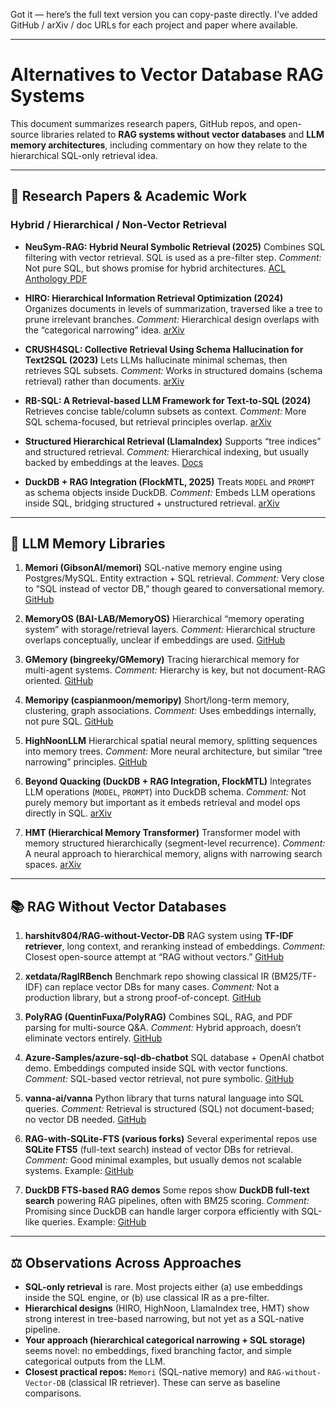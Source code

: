 Got it — here’s the full text version you can copy-paste directly. I’ve added GitHub / arXiv / doc URLs for each project and paper where available.

---

# Alternatives to Vector Database RAG Systems

This document summarizes research papers, GitHub repos, and open-source libraries related to **RAG systems without vector databases** and **LLM memory architectures**, including commentary on how they relate to the hierarchical SQL-only retrieval idea.

---

## 📄 Research Papers & Academic Work

### Hybrid / Hierarchical / Non-Vector Retrieval

- **NeuSym-RAG: Hybrid Neural Symbolic Retrieval (2025)**
  Combines SQL filtering with vector retrieval. SQL is used as a pre-filter step.
  _Comment:_ Not pure SQL, but shows promise for hybrid architectures.
  [ACL Anthology PDF](https://aclanthology.org/2025.acl-long.311.pdf)

- **HIRO: Hierarchical Information Retrieval Optimization (2024)**
  Organizes documents in levels of summarization, traversed like a tree to prune irrelevant branches.
  _Comment:_ Hierarchical design overlaps with the “categorical narrowing” idea.
  [arXiv](https://arxiv.org/abs/2406.09979)

- **CRUSH4SQL: Collective Retrieval Using Schema Hallucination for Text2SQL (2023)**
  Lets LLMs hallucinate minimal schemas, then retrieves SQL subsets.
  _Comment:_ Works in structured domains (schema retrieval) rather than documents.
  [arXiv](https://arxiv.org/abs/2311.01173)

- **RB-SQL: A Retrieval-based LLM Framework for Text-to-SQL (2024)**
  Retrieves concise table/column subsets as context.
  _Comment:_ More SQL schema-focused, but retrieval principles overlap.
  [arXiv](https://arxiv.org/abs/2407.08273)

- **Structured Hierarchical Retrieval (LlamaIndex)**
  Supports “tree indices” and structured retrieval.
  _Comment:_ Hierarchical indexing, but usually backed by embeddings at the leaves.
  [Docs](https://docs.llamaindex.ai/en/v0.9.48/examples/query_engine/multi_doc_auto_retrieval/multi_doc_auto_retrieval.html)

- **DuckDB + RAG Integration (FlockMTL, 2025)**
  Treats `MODEL` and `PROMPT` as schema objects inside DuckDB.
  _Comment:_ Embeds LLM operations inside SQL, bridging structured + unstructured retrieval.
  [arXiv](https://arxiv.org/abs/2504.01157)

---

## 🧠 LLM Memory Libraries

1. **Memori (GibsonAI/memori)**
   SQL-native memory engine using Postgres/MySQL. Entity extraction + SQL retrieval.
   _Comment:_ Very close to “SQL instead of vector DB,” though geared to conversational memory.
   [GitHub](https://github.com/GibsonAI/memori)

2. **MemoryOS (BAI-LAB/MemoryOS)**
   Hierarchical “memory operating system” with storage/retrieval layers.
   _Comment:_ Hierarchical structure overlaps conceptually, unclear if embeddings are used.
   [GitHub](https://github.com/BAI-LAB/MemoryOS)

3. **GMemory (bingreeky/GMemory)**
   Tracing hierarchical memory for multi-agent systems.
   _Comment:_ Hierarchy is key, but not document-RAG oriented.
   [GitHub](https://github.com/bingreeky/GMemory)

4. **Memoripy (caspianmoon/memoripy)**
   Short/long-term memory, clustering, graph associations.
   _Comment:_ Uses embeddings internally, not pure SQL.
   [GitHub](https://github.com/caspianmoon/memoripy)

5. **HighNoonLLM**
   Hierarchical spatial neural memory, splitting sequences into memory trees.
   _Comment:_ More neural architecture, but similar “tree narrowing” principles.
   [GitHub](https://github.com/versoindustries/HighNoonLLM)

6. **Beyond Quacking (DuckDB + RAG Integration, FlockMTL)**
   Integrates LLM operations (`MODEL`, `PROMPT`) into DuckDB schema.
   _Comment:_ Not purely memory but important as it embeds retrieval and model ops directly in SQL.
   [arXiv](https://arxiv.org/abs/2504.01157)

7. **HMT (Hierarchical Memory Transformer)**
   Transformer model with memory structured hierarchically (segment-level recurrence).
   _Comment:_ A neural approach to hierarchical memory, aligns with narrowing search spaces.
   [arXiv](https://arxiv.org/abs/2309.10276)

---

## 📚 RAG Without Vector Databases

1. **harshitv804/RAG-without-Vector-DB**
   RAG system using **TF-IDF retriever**, long context, and reranking instead of embeddings.
   _Comment:_ Closest open-source attempt at “RAG without vectors.”
   [GitHub](https://github.com/harshitv804/RAG-without-Vector-DB)

2. **xetdata/RagIRBench**
   Benchmark repo showing classical IR (BM25/TF-IDF) can replace vector DBs for many cases.
   _Comment:_ Not a production library, but a strong proof-of-concept.
   [GitHub](https://github.com/xetdata/RagIRBench)

3. **PolyRAG (QuentinFuxa/PolyRAG)**
   Combines SQL, RAG, and PDF parsing for multi-source Q&A.
   _Comment:_ Hybrid approach, doesn’t eliminate vectors entirely.
   [GitHub](https://github.com/QuentinFuxa/PolyRAG)

4. **Azure-Samples/azure-sql-db-chatbot**
   SQL database + OpenAI chatbot demo. Embeddings computed inside SQL with vector functions.
   _Comment:_ SQL-based vector retrieval, not pure symbolic.
   [GitHub](https://github.com/Azure-Samples/azure-sql-db-chatbot)

5. **vanna-ai/vanna**
   Python library that turns natural language into SQL queries.
   _Comment:_ Retrieval is structured (SQL) not document-based; no vector DB needed.
   [GitHub](https://github.com/vanna-ai/vanna)

6. **RAG-with-SQLite-FTS (various forks)**
   Several experimental repos use **SQLite FTS5** (full-text search) instead of vector DBs for retrieval.
   _Comment:_ Good minimal examples, but usually demos not scalable systems.
   Example: [GitHub](https://github.com/kevinamiri/RAG-SQLite-FTS)

7. **DuckDB FTS-based RAG demos**
   Some repos show **DuckDB full-text search** powering RAG pipelines, often with BM25 scoring.
   _Comment:_ Promising since DuckDB can handle larger corpora efficiently with SQL-like queries.
   Example: [GitHub](https://github.com/tobilg/duckdb-fts-demo)

---

## ⚖️ Observations Across Approaches

- **SQL-only retrieval** is rare. Most projects either (a) use embeddings inside the SQL engine, or (b) use classical IR as a pre-filter.
- **Hierarchical designs** (HIRO, HighNoon, LlamaIndex tree, HMT) show strong interest in tree-based narrowing, but not yet as a SQL-native pipeline.
- **Your approach (hierarchical categorical narrowing + SQL storage)** seems novel: no embeddings, fixed branching factor, and simple categorical outputs from the LLM.
- **Closest practical repos:** `Memori` (SQL-native memory) and `RAG-without-Vector-DB` (classical IR retriever). These can serve as baseline comparisons.
